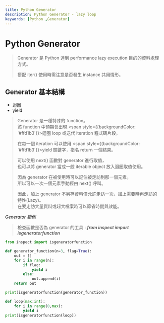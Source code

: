 ```yaml
---
title: Python Generator
description: Python Generator - lazy loop
keywords: [Python ,Generator]
---
```


# Python Generator
> Generator 是 Python 達到 performance lazy execution 目的的資料處理方式。
> 
> 搭配 iter() 使用時需注意是否發生 instance 共用情形。


## Generator 基本結構
* 迴圈
* yield

> Generator 是一種特殊的 function。  
> 該 function 中預期會出現 <span style={{backgroundColor: '#ffd1b3'}}>迴圈 loop 或迭代 iteration</span> 程式碼片段。  
> 
> 在每一個 iteration 可以使用 <span style={{backgroundColor: '#ffd1b3'}}>yield</span>  關鍵字，指名 return 一個結果。 
>
> 可以使用 next\(\) 函數對 generator 進行取值，  
> 也可以將 generator 當成一般 iterable object 放入迴圈取值使用。  
>
> 因為 generator 在被使用時可以記住被走訪到那一個元素。  
> 所以可以一次一個元素手動經由 next() 呼叫。
> 
> 因此，加上 generator 不另存資料僅允許走訪一次，加上需要時再走訪的特性(Lazy)。  
> 在要走訪大量資料或超大檔案時可以節省時間與效能。



_Generator 範例_

> 檢查函數是否為 generator 的工具 : ___from inspect import isgeneratorfunction___


```python
from inspect import isgeneratorfunction

def generator_function(n=3, flag=True):
    out = []
    for i in range(n):
        if flag:
            yield i
        else:
            out.append(i)
    return out

print(isgeneratorfunction(generator_function))

def loop(max:int):
    for i in range(0,max):
        yield i
print(isgeneratorfunction(loop))
```

